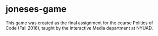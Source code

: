 # joneses-game
This game was created as the final assignment for the course Politics of Code (Fall 2016), taught by the Interactive Media department at NYUAD.
